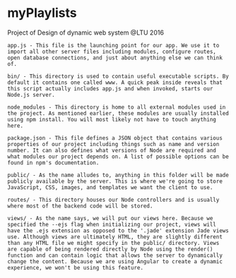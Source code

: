 # myPlaylists
Project of Design of dynamic web system @LTU 2016

    app.js - This file is the launching point for our app. We use it to import all other server files including modules, configure routes, open database connections, and just about anything else we can think of.

    bin/ - This directory is used to contain useful executable scripts. By default it contains one called www. A quick peak inside reveals that this script actually includes app.js and when invoked, starts our Node.js server.

    node_modules - This directory is home to all external modules used in the project. As mentioned earlier, these modules are usually installed using npm install. You will most likely not have to touch anything here.

    package.json - This file defines a JSON object that contains various properties of our project including things such as name and version number. It can also defines what versions of Node are required and what modules our project depends on. A list of possible options can be found in npm's documentation.

    public/ - As the name alludes to, anything in this folder will be made publicly available by the server. This is where we're going to store JavaScript, CSS, images, and templates we want the client to use.

    routes/ - This directory houses our Node controllers and is usually where most of the backend code will be stored.

    views/ - As the name says, we will put our views here. Because we specified the --ejs flag when initializing our project, views will have the .ejs extension as opposed to the '.jade' extension Jade views use. Although views are ultimately HTML, they are slightly different than any HTML file we might specify in the public/ directory. Views are capable of being rendered directly by Node using the render() function and can contain logic that allows the server to dynamically change the content. Because we are using Angular to create a dynamic experience, we won't be using this feature.

